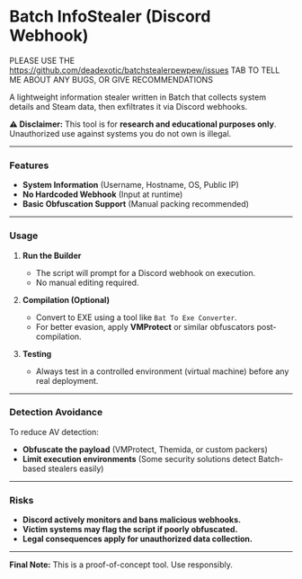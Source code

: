 # Batch InfoStealer (Discord Webhook)
PLEASE USE THE https://github.com/deadexotic/batchstealerpewpew/issues TAB TO TELL ME ABOUT ANY BUGS, OR GIVE RECOMMENDATIONS

A lightweight information stealer written in Batch that collects system details and Steam data, then exfiltrates it via Discord webhooks.

**⚠️ Disclaimer:** This tool is for **research and educational purposes only**. Unauthorized use against systems you do not own is illegal.

---

### Features
- **System Information** (Username, Hostname, OS, Public IP)
- **No Hardcoded Webhook** (Input at runtime)
- **Basic Obfuscation Support** (Manual packing recommended)

---

### Usage
1. **Run the Builder**
   - The script will prompt for a Discord webhook on execution.
   - No manual editing required.

2. **Compilation (Optional)**
   - Convert to EXE using a tool like `Bat To Exe Converter`.
   - For better evasion, apply **VMProtect** or similar obfuscators post-compilation.

3. **Testing**
   - Always test in a controlled environment (virtual machine) before any real deployment.

---

### Detection Avoidance
To reduce AV detection:
- **Obfuscate the payload** (VMProtect, Themida, or custom packers)
- **Limit execution environments** (Some security solutions detect Batch-based stealers easily)

---

### Risks
- **Discord actively monitors and bans malicious webhooks.**
- **Victim systems may flag the script if poorly obfuscated.**
- **Legal consequences apply for unauthorized data collection.**

---

**Final Note:** This is a proof-of-concept tool. Use responsibly.
